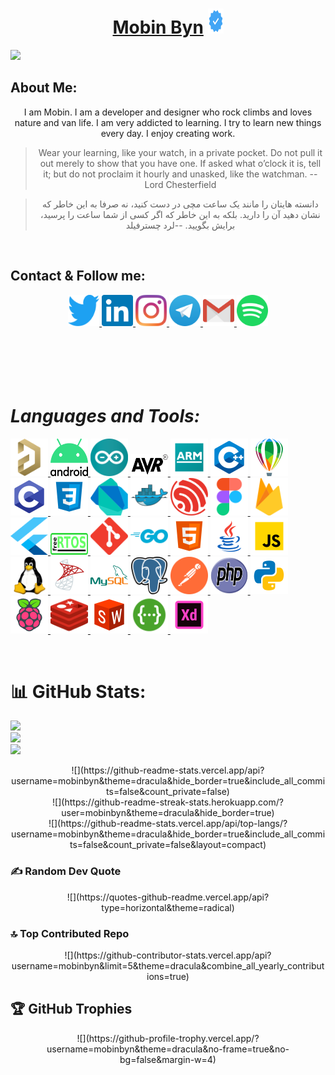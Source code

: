 <h1 align="center">
	<a href="https://github.com/mobinbyn">Mobin Byn</a> 
	<img src="logo/verification.svg" alt="android" width="25" height="40"/>
</h1> 

[![](https://visitcount.itsvg.in/api?id=mobinbyn&icon=0&color=0)](https://visitcount.itsvg.in)

## About Me:
<div align="center">
<p>
	I am Mobin. I am a developer and designer who rock climbs and loves nature and van life. I am very addicted to learning. I try to learn new things every day. I enjoy creating work.
</p>

> Wear your learning, like your watch, in a private pocket. Do not pull it out merely to show that you have one. If asked what o’clock it is, tell it; but do not proclaim it hourly and unasked, like the watchman.
> -- Lord Chesterfield

>دانسته هایتان را مانند یک ساعت مچی در دست کنید، نه صرفا به این خاطر که نشان دهید آن را دارید. بلکه به این خاطر که اگر کسی از شما ساعت را پرسید، برایش بگویید.
>--لرد چسترفیلد

</div>
<br>

## Contact & Follow me:
<div align="center">
		<a href="https://twitter.com/moubin_byn" target="_blank" rel="noreferrer"> 
			<img src="logo/twitter.svg" alt="twitter" width="50" height="50"/> 
		</a>
		<a href="https://www.linkedin.com/in/mobin-babaeian/" target="_blank" rel="noreferrer"> 
			<img src="logo/linkedin.svg" alt="linkedin" width="50" height="50"/> 
		</a>
		<a href="https://www.instagram.com/mobin.byn/" target="_blank" rel="noreferrer"> 
			<img src="logo/instagram.svg" alt="instagram" width="50" height="50"/> 
		</a>
		<a href="https://t.me/mobin_byn" target="_blank" rel="noreferrer"> 
			<img src="logo/telegram.svg" alt="telegram" width="50" height="50"/> 
		</a>
		<a href="mobin.byn@gmail.com" target="_blank" rel="noreferrer"> 
			<img src="logo/gmail.svg" alt="email" width="50" height="50"/> 
		</a>
		<a href="https://open.spotify.com/user/pbk6x85dzjyf2yvwpqnl8evv6?si=jlMTgBnRQQyOd9XPYEK7iw" target="_blank" rel="noreferrer"> 
			<img src="logo/spotify.svg" alt="spotify" width="50" height="50"/> 
		</a>
	</div>
<br><br><br><br><br>

# ***Languages and Tools:***
<p align="left"> 
	<a href="https://www.altium.com/" target="_blank" rel="noreferrer"> <img src="logo/altium-designer.png" alt="altium" width="60" height="60"/>	</a>
	<a href="https://developer.android.com/" target="_blank" rel="noreferrer"> <img src="logo/android.svg" alt="android" width="60" height="60"/> </a>
	<a href="https://www.arduino.cc/" target="_blank" rel="noreferrer"> <img src="logo/arduino.svg" alt="arduino" width="60" height="60"/> </a>
	<a href="https://www.microchip.com/" target="_blank" rel="noreferrer"> <img src="logo/avr.svg" alt="avr" width="60" height="35"/> </a>
	<a href="https://www.arm.com/" target="_blank" rel="noreferrer"> <img src="logo/arm-logo.svg" alt="arm" width="60" height="60"/> </a>
	<a href="https://www.w3schools.com/cpp/" target="_blank" rel="noreferrer"> <img src="logo/c++.svg" alt="c++" width="60" height="60"/> </a>
	<a href="https://www.coreldraw.com/" target="_blank" rel="noreferrer"> <img src="logo/coreldraw.svg" alt="coreldraw" width="60" height="60"/> </a>
	<a href="https://www.cprogramming.com/" target="_blank" rel="noreferrer"> <img src="logo/c-programming.svg" alt="c-programming" width="60" height="60"/> </a>
	<a href="https://www.w3schools.com/css/" target="_blank" rel="noreferrer"> <img src="logo/css3.svg" alt="css3" width="60" height="60"/> </a>
	<a href="https://www.dart.dev/" target="_blank" rel="noreferrer"> <img src="logo/dartlang.svg" alt="dart" width="60" height="60"/> </a>
	<a href="https://www.docker.com/" target="_blank" rel="noreferrer"> <img src="logo/docker.svg" alt="docker" width="60" height="60"/> </a>
	<a href="https://www.espressif.com/" target="_blank" rel="noreferrer"> <img src="logo/espressif.png" alt="esp" width="60" height="60"/> </a>
	<a href="https://www.figma.com/" target="_blank" rel="noreferrer"> <img src="logo/figma.svg" alt="figma" width="60" height="60"/> </a>
	<a href="https://www.firebase.google.com/" target="_blank" rel="noreferrer"> <img src="logo/firebase.svg" alt="firebase" width="60" height="60"/> </a>
	<a href="https://www.flutter.dev/" target="_blank" rel="noreferrer"> <img src="logo/flutter.svg" alt="flutter" width="60" height="60"/> </a>
	<a href="https://www.freertos.org/" target="_blank" rel="noreferrer"> <img src="logo/FreeRTOS.svg" alt="FreeRtos" width="60" height="35"/> </a>
	<a href="https://git-scm.com/" target="_blank" rel="noreferrer"> <img src="logo/git-scm.svg" alt="git" width="60" height="60"/> </a>
	<a href="https://go.dev/" target="_blank" rel="noreferrer"> <img src="logo/golang.svg" alt="golang" width="60" height="60"/> </a>
	<a href="https://www.w3.org/html/" target="_blank" rel="noreferrer"> <img src="logo/html-5.svg" alt="html" width="60" height="60"/> </a>
	<a href="https://www.java.com/en/" target="_blank" rel="noreferrer"> <img src="logo/java.svg" alt="java" width="60" height="60"/> </a>
	<a href="https://developer.mozilla.org/en-US/docs/Web/JavaScript" target="_blank" rel="noreferrer"> <img src="logo/javascript.svg" alt="javascript" width="60" height="60"/> </a>
	<a href="https://www.linux.org/" target="_blank" rel="noreferrer"> <img src="logo/linux.svg" alt="linux" width="60" height="60"/> </a>
	<a href="https://www.microsoft.com/en-us/sql-server" target="_blank" rel="noreferrer"> <img src="logo/microsoft-sql-server.svg" alt="sql-server" width="60" height="60"/> </a>
	<a href="https://www.mysql.com/" target="_blank" rel="noreferrer"> <img src="logo/mysql.svg" alt="mysql" width="60" height="60"/> </a>
	<a href="https://www.postgresql.org/" target="_blank" rel="noreferrer"> <img src="logo/postgresql.svg" alt="postgresql" width="60" height="60"/> </a>
	<a href="https://www.postman.com/" target="_blank" rel="noreferrer"> <img src="logo/postman.svg" alt="postman" width="60" height="60"/> </a>
	<a href="https://www.php.net/" target="_blank" rel="noreferrer"> <img src="logo/php.svg" alt="php" width="60" height="60"/> </a>
	<a href="https://www.python.org/" target="_blank" rel="noreferrer"> <img src="logo/python.svg" alt="python" width="60" height="60"/> </a>
	<a href="https://www.raspberrypi.com/" target="_blank" rel="noreferrer"> <img src="logo/raspberry-pi.svg" alt="raspberry" width="60" height="60"/> </a>
	<a href="https://www.redis.io/" target="_blank" rel="noreferrer"> <img src="logo/redis.svg" alt="redis" width="60" height="60"/> </a>
	<a href="https://www.solidworks.com/" target="_blank" rel="noreferrer"> <img src="logo/solidworks.svg" alt="solidworks" width="60" height="60"/> </a>
	<a href="https://www.solidworks.com/" target="_blank" rel="noreferrer"> <img src="logo/swagger.svg" alt="swagger" width="60" height="60"/> </a>
	<a href="https://helpx.adobe.com/support/xd.html" target="_blank" rel="noreferrer"> <img src="logo/adobe-xd.svg" alt="xd" width="60" height="60"/> </a>
</p>

<br />

# 📊 GitHub Stats:
![](https://github-readme-stats.vercel.app/api?username=mobinbyn&theme=dracula&hide_border=true&include_all_commits=false&count_private=false)<br/>
![](https://github-readme-streak-stats.herokuapp.com/?user=mobinbyn&theme=dracula&hide_border=true)<br/>
![](https://github-readme-stats.vercel.app/api/top-langs/?username=mobinbyn&theme=dracula&hide_border=true&include_all_commits=false&count_private=false&layout=compact)
<div align="center">
![](https://github-readme-stats.vercel.app/api?username=mobinbyn&theme=dracula&hide_border=true&include_all_commits=false&count_private=false)<br/>
![](https://github-readme-streak-stats.herokuapp.com/?user=mobinbyn&theme=dracula&hide_border=true)<br/>
![](https://github-readme-stats.vercel.app/api/top-langs/?username=mobinbyn&theme=dracula&hide_border=true&include_all_commits=false&count_private=false&layout=compact)
</div>

### ✍️ Random Dev Quote
<div align="center">
![](https://quotes-github-readme.vercel.app/api?type=horizontal&theme=radical)
</div>

### 🔝 Top Contributed Repo
<div align="center">
![](https://github-contributor-stats.vercel.app/api?username=mobinbyn&limit=5&theme=dracula&combine_all_yearly_contributions=true)
</div>

## 🏆 GitHub Trophies
<div align="center">
![](https://github-profile-trophy.vercel.app/?username=mobinbyn&theme=dracula&no-frame=true&no-bg=false&margin-w=4)
</div>


